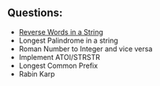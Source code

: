 ## Questions:
- [Reverse Words in a String](./reverseString.md)
- Longest Palindrome in a string
- Roman Number to Integer and vice versa
- Implement ATOI/STRSTR
- Longest Common Prefix
- Rabin Karp
